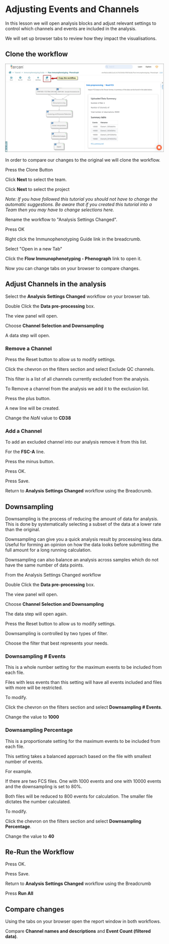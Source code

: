 # Adjusting Events and Channels

In this lesson we will open analysis blocks and adjust relevant settings to control which channels and events are included in the analysis.

We will set up browser tabs to review how they impact the visualisations.

## Clone the workflow

![Screenshot](images/2_clone_workflow.jpg)

In order to compare our changes to the original we will clone the workflow.

Press the Clone Button

Click **Next** to select the team.

Click **Next** to select the project

*Note: If you have followed this tutorial you should not have to change the automatic suggestions. Be aware that if you created this tutorial into a Team then you may have to change selections here.*

Rename the workflow to "Analysis Settings Changed".

Press OK

Right click the Immunophenotyping Guide link in the breadcrumb.

Select "Open in a new Tab"

Click the **Flow Immunophenotyping - Phenograph** link to open it.

Now you can change tabs on your browser to compare changes.

## Adjust Channels in the analysis

Select the **Analysis Settings Changed** workflow on your browser tab.

Double Click the **Data pre-processing** box.

The view panel will open.

Choose **Channel Selection and Downsampling**

A data step will open.

### Remove a Channel

Press the Reset button to allow us to modify settings.

Click the chevron on the filters section and select Exclude QC channels.

This filter is a list of all channels currently excluded from the analysis.

To Remove a channel from the analysis we add it to the exclusion list.

Press the plus button.

A new line will be created.

Change the *NaN* value to **CD38**

### Add a Channel

To add an excluded channel into our analysis remove it from this list.

For the **FSC-A** line.

Press the minus button.

Press OK.

Press Save.

Return to **Analysis Settings Changed** workflow using the Breadcrumb.

## Downsampling

Downsampling is the process of reducing the amount of data for analysis. This is done by systematically selecting a subset of the data at a lower rate than the original.

Downsampling can give you a quick analysis result by processing less data. Useful for forming an opinion on how the data looks before submitting the full amount for a long running calculation.

Downsampling can also balance an analysis across samples which do not have the same number of data points.

From the Analysis Settings Changed workflow

Double Click the **Data pre-processing** box.

The view panel will open.

Choose **Channel Selection and Downsampling**

The data step will open again.

Press the Reset button to allow us to modify settings.

Downsampling is controlled by two types of filter.

Choose the filter that best represents your needs.

### Downsampling # Events

This is a whole number setting for the maximum events to be included from each file.

Files with less events than this setting will have all events included and files with more will be restricted.

To modify.

Click the chevron on the filters section and select **Downsampling # Events**.

Change the value to **1000**

### Downsampling Percentage

This is a proportionate setting for the maximum events to be included from each file.

This setting takes a balanced approach based on the file with smallest number of events.

For example.

If there are two FCS files. One with 1000 events and one with 10000 events and the downsampling is set to 80%.

Both files will be reduced to 800 events for calculation. The smaller file dictates the number calculated.

To modify.

Click the chevron on the filters section and select **Downsampling Percentage**.

Change the value to **40**

## Re-Run the Workflow

Press OK.

Press Save.

Return to **Analysis Settings Changed** workflow using the Breadcrumb

Press **Run All**

## Compare changes

Using the tabs on your browser open the report window in both workflows.

Compare **Channel names and descriptions** and **Event Count (filtered data)**.
